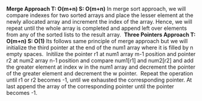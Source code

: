 **Merge Approach T: O(m+n) S: O(m+n)**
In merge sort approach, we will compare indexes for two sorted arrays and place the lesser element at the newly allocated array and increment the index of the array.
Hence, we will repeat until the whole array is completed and append left over elements from any of the sorted lists to the result array.
​
**Three Pointers Approach T: O(m+n) S: O(1)**
Its follows same principle of merge approach but we will initialize the third pointer at the end of the num1 array where it is filled by n empty spaces.
​
Initilize the pointer r1 at num1 array m-1 position and pointer r2 at num2 array n-1 position and compare num1[r1] and num2[r2] and add the greater element at index w in the num1 array and decrement the pointer of the greater element and decrement the w pointer.
​
Repeat the operation until r1 or r2 becomes -1, until we exhausted the corresponding pointer. At last append the array of the corresponding pointer until the pointer becomes -1.